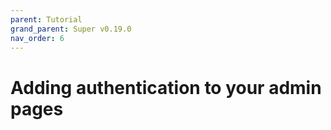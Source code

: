 ```yaml
---
parent: Tutorial
grand_parent: Super v0.19.0
nav_order: 6
---
```

# Adding authentication to your admin pages
